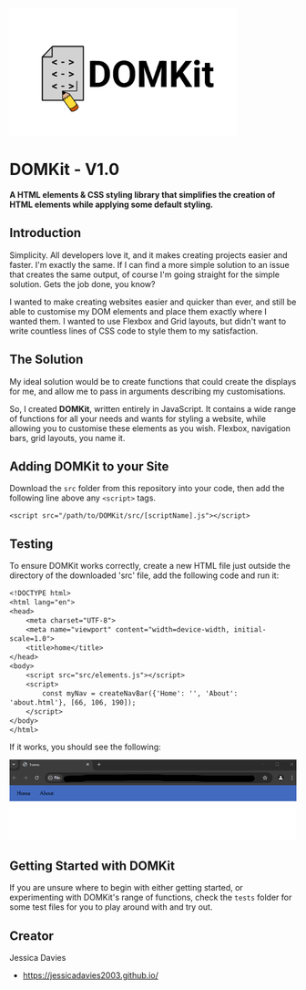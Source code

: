 <img src="imgs/DOMKit-Logo.png" alt="The Official DOMKit Logo" width="400"/>

# DOMKit - V1.0
**A HTML elements & CSS styling library that simplifies the creation of HTML elements while applying some default styling.**

## Introduction
Simplicity. All developers love it, and it makes creating projects easier and faster. I'm exactly the same. If I can find a more simple solution to an issue that creates the same output, of course I'm going straight for the simple solution. Gets the job done, you know?

I wanted to make creating websites easier and quicker than ever, and still be able to customise my DOM elements and place them exactly where I wanted them. I wanted to use Flexbox and Grid layouts, but didn't want to write countless lines of CSS code to style them to my satisfaction.

## The Solution
My ideal solution would be to create functions that could create the displays for me, and allow me to pass in arguments describing my customisations.

So, I created **DOMKit**, written entirely in JavaScript. It contains a wide range of functions for all your needs and wants for styling a website, while allowing you to customise these elements as you wish. Flexbox, navigation bars, grid layouts, you name it.

## Adding DOMKit to your Site
Download the `src` folder from this repository into your code, then add the following line above any `<script>` tags.

```
<script src="/path/to/DOMKit/src/[scriptName].js"></script>
```

## Testing
To ensure DOMKit works correctly, create a new HTML file just outside the directory of the downloaded 'src' file, add the following code and run it:

```
<!DOCTYPE html>
<html lang="en">
<head>
    <meta charset="UTF-8">
    <meta name="viewport" content="width=device-width, initial-scale=1.0">
    <title>home</title>
</head>
<body>
    <script src="src/elements.js"></script>
    <script>
        const myNav = createNavBar({'Home': '', 'About': 'about.html'}, [66, 106, 190]);
    </script>
</body>
</html>
```

If it works, you should see the following:

![A light-blue coloured navigation bar with the links "Home" and "About" in black.](imgs/working-DOMKit-nav.png "DOMKit Test - Navigation Bar")

## Getting Started with DOMKit

If you are unsure where to begin with either getting started, or experimenting with DOMKit's range of functions, check the `tests` folder for some test files for you to play around with and try out.

## Creator

Jessica Davies
- https://jessicadavies2003.github.io/
